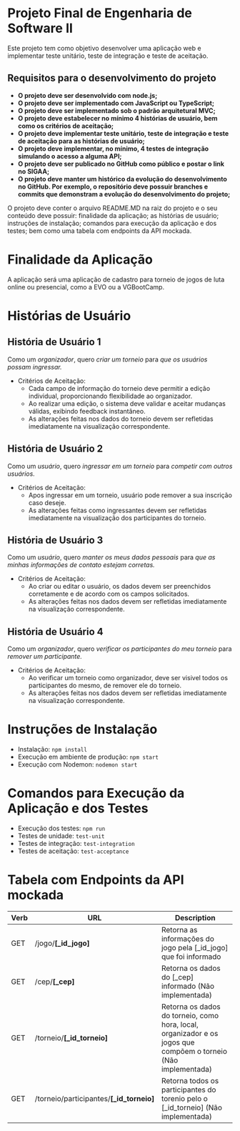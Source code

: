 # Projeto Final de Engenharia de Software II

Este projeto tem como objetivo desenvolver uma aplicação web e implementar teste unitário, teste de integração e teste de aceitação.

## Requisitos para o desenvolvimento do projeto

- **O projeto deve ser desenvolvido com node.js;**
- **O projeto deve ser implementado com JavaScript ou TypeScript;**
- **O projeto deve ser implementado sob o padrão arquitetural MVC;**
- **O projeto deve estabelecer no mínimo 4 histórias de usuário, bem como os critérios de aceitação;**
- **O projeto deve implementar teste unitário, teste de integração e teste de aceitação para as histórias de usuário;**
- **O projeto deve implementar, no mínimo, 4 testes de integração simulando o acesso a alguma API;**
- **O projeto deve ser publicado no GitHub como público e postar o link no SIGAA;**
- **O projeto deve manter um histórico da evolução do desenvolvimento no GitHub. Por exemplo, o repositório deve possuir branches e commits que demonstram a evolução do desenvolvimento do projeto;**

O projeto deve conter o arquivo README.MD na raiz do projeto e o seu conteúdo deve possuir: finalidade da aplicação; as histórias de usuário; instruções de instalação; comandos para execução da aplicação e dos testes; bem como uma tabela com endpoints da API mockada.  

# Finalidade da Aplicação

A aplicação será uma aplicação de cadastro para torneio de jogos de luta online ou presencial, como a EVO ou a VGBootCamp.

# Histórias de Usuário

## História de Usuário 1

Como um *organizador*, quero *criar um torneio* para *que os usuários possam ingressar.*

- Critérios de Aceitação:
  - Cada campo de informação do torneio deve permitir a edição individual, proporcionando flexibilidade ao organizador.
  - Ao realizar uma edição, o sistema deve validar e aceitar mudanças válidas, exibindo feedback instantâneo.
  - As alterações feitas nos dados do torneio devem ser refletidas imediatamente na visualização correspondente.

## História de Usuário 2

Como um *usuário*, quero *ingressar em um torneio* para *competir com outros usuários.*

- Critérios de Aceitação:
  - Apos ingressar em um torneio, usuário pode remover a sua inscrição caso deseje.
  - As alterações feitas como ingressantes devem ser refletidas imediatamente na visualização dos participantes do torneio.

## História de Usuário 3

Como um *usuário*, quero *manter os meus dados pessoais* para *que as minhas informações de contato estejam corretas.*

- Critérios de Aceitação:
  - Ao criar ou editar o usuário, os dados devem ser preenchidos corretamente e de acordo com os campos solicitados.
  - As alterações feitas nos dados devem ser refletidas imediatamente na visualização correspondente.

## História de Usuário 4

Como um *organizador*, quero *verificar os participantes do meu torneio* para *remover um participante.*

- Critérios de Aceitação:
  - Ao verificar um torneio como organizador, deve ser visivel todos os participantes do mesmo, de remover ele do torneio.
  - As alterações feitas nos dados devem ser refletidas imediatamente na visualização correspondente.

# Instruções de Instalação
- Instalação: `npm install`
- Execução em ambiente de produção: `npm start`
- Execução com Nodemon: `nodemon start`

# Comandos para Execução da Aplicação e dos Testes
- Execução dos testes: `npm run`
- Testes de unidade: `test-unit`
- Testes de integração: `test-integration`
- Testes de aceitação: `test-acceptance`

# Tabela com Endpoints da API mockada

| Verb | URL | Description
| - | - | - |
| GET | /jogo/**[_id_jogo]** | Retorna as informações do jogo pela [_id_jogo] que foi informado |
| GET | /cep/**[_cep]** | Retorna os dados do [_cep] informado (Não implementada) |
| GET | /torneio/**[_id_torneio]**  | Retorna os dados do torneio, como hora, local, organizador e os jogos que compõem o torneio (Não implementada) |
| GET | /torneio/participantes/**[_id_torneio]** | Retorna todos os participantes do torenio pelo o [_id_torneio] (Não implementada) |
